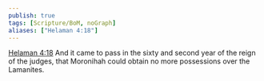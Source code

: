 ```yaml
---
publish: true
tags: [Scripture/BoM, noGraph]
aliases: ["Helaman 4:18"]
---
```

[Helaman 4:18](https://churchofjesuschrist.org/study/scriptures/bofm/hel/4?lang=eng&id=p18#p18) And it came to pass in the sixty and second year of the reign of the judges, that Moronihah could obtain no more possessions over the Lamanites.
